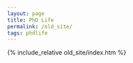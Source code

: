 ```yaml
---
layout: page
title: PhD Life
permalink: /old_site/
tags: phdlife
---
```


{% include_relative old_site/index.htm %}
